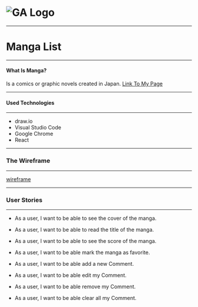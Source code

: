# ![GA Logo](https://ga-dash.s3.amazonaws.com/production/assets/logo-9f88ae6c9c3871690e33280fcf557f33.png)
---
# Manga List
---
#### What Is Manga?
Is a comics or graphic novels created in Japan.
[Link To My Page](https://renad-ahmad.github.io/List-Using-React/)

---
#### Used Technologies
---
* draw.io
* Visual Studio Code 
* Google Chrome
* React
---
### The Wireframe
---
[wireframe](https://drive.google.com/file/d/1cEH--pdn6Bx4JA5_iaw3llCVdg0n2Kvo/view?usp=sharing)

---
### User Stories
---
*  As a user, I want to be able to see the cover of the manga.
*  As a user, I want to be able to read the title of the manga.
*  As a user, I want to be able to see the score of the manga.
*  As a user, I want to be able mark the manga as favorite.

*  As a user, I want to be able add a new Comment.
*  As a user, I want to be able edit my Comment.
*  As a user, I want to be able remove my Comment.
*  As a user, I want to be able clear all my Comment.

 